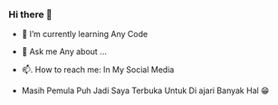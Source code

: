 ### Hi there 👋

- 🌱 I’m currently learning Any Code
- 💬 Ask me Any about ...
- 📫. How to reach me: In My Social Media

- Masih Pemula Puh Jadi Saya Terbuka Untuk Di ajari Banyak Hal 😁


